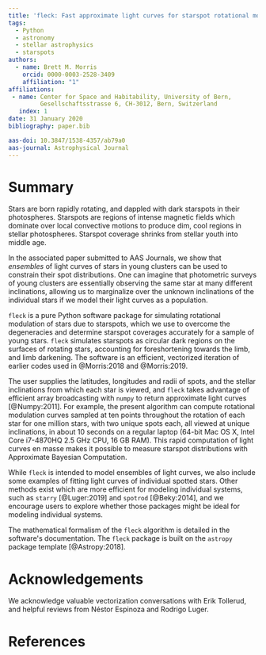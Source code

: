 ```yaml
---
title: 'fleck: Fast approximate light curves for starspot rotational modulation'
tags:
  - Python
  - astronomy
  - stellar astrophysics
  - starspots
authors:
  - name: Brett M. Morris
    orcid: 0000-0003-2528-3409
    affiliation: "1"
affiliations:
 - name: Center for Space and Habitability, University of Bern, 
         Gesellschaftsstrasse 6, CH-3012, Bern, Switzerland
   index: 1
date: 31 January 2020
bibliography: paper.bib

aas-doi: 10.3847/1538-4357/ab79a0
aas-journal: Astrophysical Journal
---
```


# Summary

Stars are born rapidly rotating, and dappled with dark starspots in their 
photospheres. Starspots are regions of intense magnetic fields which dominate 
over local convective motions to produce dim, cool regions in stellar 
photospheres. Starspot coverage shrinks from stellar youth into middle age.

In the associated paper submitted to AAS Journals, we show that *ensembles* of 
light curves of stars in young clusters can be used to constrain their spot 
distributions. One can imagine that photometric surveys of young clusters are 
essentially observing the same star at many different inclinations, allowing us 
to marginalize over the unknown inclinations of the individual stars if we model 
their light curves as a population. 

``fleck`` is a pure Python software package for simulating rotational modulation 
of stars due to starspots, which we use to overcome the degeneracies and 
determine starspot coverages accurately for a sample of young stars. ``fleck`` 
simulates starspots as circular dark regions on the surfaces of rotating stars, 
accounting for foreshortening towards the limb, and limb darkening. The 
software is an efficient, vectorized iteration of earlier codes used in 
@Morris:2018 and @Morris:2019. 

The user supplies the latitudes, longitudes and radii of spots, and the stellar 
inclinations from which each star is viewed, and ``fleck`` takes advantage of 
efficient array broadcasting with ``numpy`` to  return approximate light curves 
[@Numpy:2011]. For example, the present algorithm can compute rotational 
modulation curves sampled at ten points throughout the rotation of each star 
for one million stars, with two unique spots each, all viewed at unique 
inclinations, in about 10 seconds on a regular laptop (64-bit Mac OS X,
Intel Core i7-4870HQ 2.5 GHz CPU, 16 GB RAM). This rapid computation of light 
curves en masse makes it possible to measure 
starspot distributions with Approximate Bayesian Computation.

While ``fleck`` is intended to model ensembles of light curves, we also include
some examples of fitting light curves of individual spotted stars. Other 
methods exist which are more efficient for modeling individual systems, such as
``starry`` [@Luger:2019] and ``spotrod`` [@Beky:2014], and we encourage users
to explore whether those packages might be ideal for modeling individual 
systems.

The mathematical formalism of the ``fleck`` algorithm is detailed in the 
software's documentation. The ``fleck`` package is built on the ``astropy`` 
package template [@Astropy:2018].

# Acknowledgements

We acknowledge valuable vectorization conversations with Erik Tollerud, and
helpful reviews from Néstor Espinoza and Rodrigo Luger.

# References


